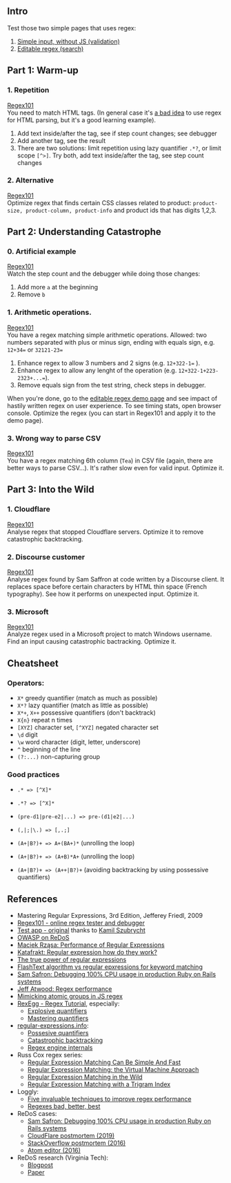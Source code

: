 
## Intro

Test those two simple pages that uses regex:

1. [Simple input, without JS (validation)](https://regex-performance.github.io/input-en.html)
1. [Editable regex (search)](https://regex-performance.github.io/vue-en.html)

## Part 1: Warm-up

### 1. Repetition

[Regex101](https://regex101.com/r/exsSjf/2)<br />
You need to match HTML tags. (In general case it's [a bad idea](https://stackoverflow.com/questions/1732348/regex-match-open-tags-except-xhtml-self-contained-tags/1732454#1732454) to use regex for HTML parsing, but it's a good learning example).

1. Add text inside/after the tag, see if step count changes; see debugger
2. Add another tag, see the result
3. There are two solutions: limit repetition using lazy quantifier `.*?`, or limit scope `[^>]`. Try both, add text inside/after the tag, see step count changes



### 2. Alternative
[Regex101](https://regex101.com/r/WhQqEA/3/)<br />
Optimize regex that finds certain CSS classes related to product: `product-size, product-column, product-info`
and product ids that has digits 1,2,3.


## Part 2: Understanding Catastrophe

### 0. Artificial example

[Regex101](https://regex101.com/r/MosMwT/1/) <br />
Watch the step count and the debugger while doing those changes:
1. Add more `a` at the beginning
2. Remove `b`

### 1. Arithmetic operations.

[Regex101](https://regex101.com/r/qPsP27/3/)<br />
You have a regex matching simple arithmetic operations. Allowed: two numbers
separated with plus or minus sign, ending with equals sign, e.g. `12+34=` or `32121-23=`

1. Enhance regex to allow 3 numbers and 2 signs (e.g. `12+322-1=` ).
1. Enhance regex to allow any lenght of the operation (e.g. `12+322-1+223-2323+...=`).
1. Remove equals sign from the test string, check steps in debugger.

When you're done, go to the [editable regex demo page](https://regex-performance.github.io/vue-en.html)
and see impact of hastily written regex on user experience. To see timing stats, open browser console. Optimize the regex (you can start in Regex101 and apply it to the demo page).

### 3. Wrong way to parse CSV

[Regex101](https://regex101.com/r/CAo4Xx/1/)<br />
You have a regex matching 6th column (`Tea`) in CSV file (again, there are better ways to parse CSV...). It's rather slow even for valid input. Optimize it.

## Part 3: Into the Wild


### 1. Cloudflare
[Regex101](https://regex101.com/r/fD4yMi/1/) <br />
Analyse regex that stopped Cloudflare servers. Optimize it to remove catastrophic backtracking.

### 2. Discourse customer
[Regex101](https://regex101.com/r/MDgdC6/1/) <br />
Analyse regex found by Sam Saffron at code written by a Discourse client. It replaces space before certain characters by HTML thin space (French typography). See how it performs on unexpected input. Optimize it.

### 3. Microsoft
[Regex101](https://regex101.com/r/8gaUFh/1/) <br />
Analyze regex used in a Microsoft project to match Windows username. Find an input causing catastrophic bactracking. Optimize it.

## Cheatsheet

### Operators:
* `X*` greedy quantifier (match as much as possible)
* `X*?` lazy quantifier (match as little as possible)
* `X*+`, `X++` possessive quantifiers (don't backtrack)
* `X{n}` repeat n times
* `[XYZ]` character set, `[^XYZ]` negated character set
* `\d` digit
* `\w` word character (digit, letter, underscore)
* `^` beginning of the line
* `(?:...)` non-capturing group

###  Good practices

* `.* => [^X]*`
* `.*? => [^X]*`

* `(pre-d1|pre-e2|...) => pre-(d1|e2|...)`
* `(,|;|\.) => [,.;]`

* `(A+|B?)+ => A+(BA+)*` (unrolling the loop)
* `(A+|B?)+ => (A+B)*A+` (unrolling the loop)
* `(A+|B?)+ => (A++|B?)+` (avoiding backtracking by using possessive quantifiers)

## References

* Mastering Regular Expressions, 3rd Edition, Jefferey Friedl, 2009
* [Regex101 - online regex tester and debugger](https://regex101.com/)
* [Test app - original](https://github.com/kszubrycht/regex-with-vuejs) thanks to [Kamil Szubrycht](https://github.com/kszubrycht)
* [OWASP on ReDoS](https://www.owasp.org/index.php/Regular_expression_Denial_of_Service_-_ReDoS)
* [Maciek Rząsa: Performance of Regular Expressions](https://medium.com/textmaster-engineering/performance-of-regular-expressions-81371f569698)
* [Katafrakt: Regular expression how do they work?](http://katafrakt.me/2016/07/06/regular-expressions/)
* [The true power of regular expressions](http://nikic.github.io/2012/06/15/The-true-power-of-regular-expressions.html)
* [FlashText algorithm vs regular epxressions for keyword matching](https://www.analyticsvidhya.com/blog/2017/11/flashtext-a-library-faster-than-regular-expressions/)
* [Sam Safron: Debugging 100% CPU usage in production Ruby on Rails systems](https://samsaffron.com/archive/2018/01/18/my-production-ruby-on-rails-cpu-is-at-100-now-what
)
* [Jeff Atwood: Regex performance](https://blog.codinghorror.com/regex-performance/)
* [Mimicking atomic groups in JS regex](http://blog.stevenlevithan.com/archives/mimic-atomic-groups)
* [RexEgg - Regex Tutorial](http://www.rexegg.com), especially:
  * [Explosive quantifiers](http://www.rexegg.com/regex-explosive-quantifiers.html)
  * [Mastering quantifiers](http://www.rexegg.com/regex-quantifiers.html)
* [regular-expressions.info](https://www.regular-expressions.info):
  * [Possesive quantifiers](https://www.regular-expressions.info/possessive.html)
  * [Catastrophic backtracking](https://www.regular-expressions.info/catastrophic.html)
  * [Regex engine internals](https://www.regular-expressions.info/engine.html)
* Russ Cox regex series:
  * [Regular Expression Matching Can Be Simple And Fast](https://swtch.com/~rsc/regexp/regexp1.html)
  * [Regular Expression Matching: the Virtual Machine Approach](https://swtch.com/~rsc/regexp/regexp2.html)
  * [Regular Expression Matching in the Wild](https://swtch.com/~rsc/regexp/regexp3.html)
  * [Regular Expression Matching with a Trigram Index](https://swtch.com/~rsc/regexp/regexp4.html)
* Loggly:
  * [Five invaluable techniques to improve regex performance](https://www.loggly.com/blog/five-invaluable-techniques-to-improve-regex-performance/)
  * [Regexes bad, better, best](https://www.loggly.com/blog/regexes-the-bad-better-best/)
* ReDoS cases:
  * [Sam Safron: Debugging 100% CPU usage in production Ruby on Rails systems](https://samsaffron.com/archive/2018/01/18/my-production-ruby-on-rails-cpu-is-at-100-now-what)
  * [CloudFlare postmortem (2019)](https://blog.cloudflare.com/details-of-the-cloudflare-outage-on-july-2-2019/)
  * [StackOverflow postmortem (2016)](https://stackstatus.net/post/147710624694/outage-postmortem-july-20-2016)
  * [Atom editor (2016)](http://davidvgalbraith.com/how-i-fixed-atom/)
* ReDoS research (Virginia Tech):
  * [Blogpost](https://medium.com/bugbountywriteup/introduction-987fdc4c7b0)
  * [Paper](http://people.cs.vt.edu/~davisjam/downloads/publications/DavisCoghlanServantLee-EcosystemREDOS-ESECFSE18.pdf)
